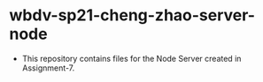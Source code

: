 # wbdv-sp21-cheng-zhao-server-node

* This repository contains files for the Node Server created in Assignment-7.
